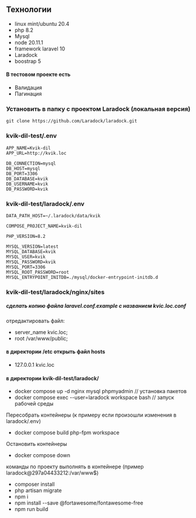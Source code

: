 ## Технологии
- linux mint/ubuntu 20.4
- php 8.2
- Mysql
- node 20.11.1
- framework laravel 10
- Laradock
- boostrap 5

#### В тестовом проекте есть
- Валидация
- Пагинация

### Установить в папку с проектом Laradock (локальная версия)
``git clone https://github.com/Laradock/laradock.git``

### kvik-dil-test/.env
```dotenv
APP_NAME=Kvik-dil
APP_URL=http://kvik.loc

DB_CONNECTION=mysql  
DB_HOST=mysql  
DB_PORT=3306  
DB_DATABASE=kvik  
DB_USERNAME=kvik  
DB_PASSWORD=kvik
```

### kvik-dil-test/laradock/.env
```dotenv
DATA_PATH_HOST=~/.laradock/data/kvik 

COMPOSE_PROJECT_NAME=kvik-dil

PHP_VERSION=8.2

MYSQL_VERSION=latest  
MYSQL_DATABASE=kvik  
MYSQL_USER=kvik  
MYSQL_PASSWORD=kvik  
MYSQL_PORT=3306  
MYSQL_ROOT_PASSWORD=root  
MYSQL_ENTRYPOINT_INITDB=./mysql/docker-entrypoint-initdb.d
```
### kvik-dil-test/laradock/nginx/sites
##### сделать копию файла laravel.conf.example с названием kvic.loc.conf
отредактировать файл: 
- server_name kvic.loc;
- root /var/www/public;

#### в директории /etc открыть файл hosts
- 127.0.0.1 kvic.loc

#### в директории kvik-dil-test/laradock/

- docker compose up -d nginx mysql phpmyadmin // установка пакетов
- docker compose exec --user=laradock workspace bash // запуск рабочей среды

Пересобрать контейнеры (к примеру если произошли изменения в laradock/.env)
- docker compose build php-fpm workspace

Остановить контейнеры
- docker compose down

команды по проекту выполнять в контейнере (пример laradock@297a04433212:/var/www$)

- composer install
- php artisan migrate
- npm i
- npm install --save @fortawesome/fontawesome-free
- npm run build
